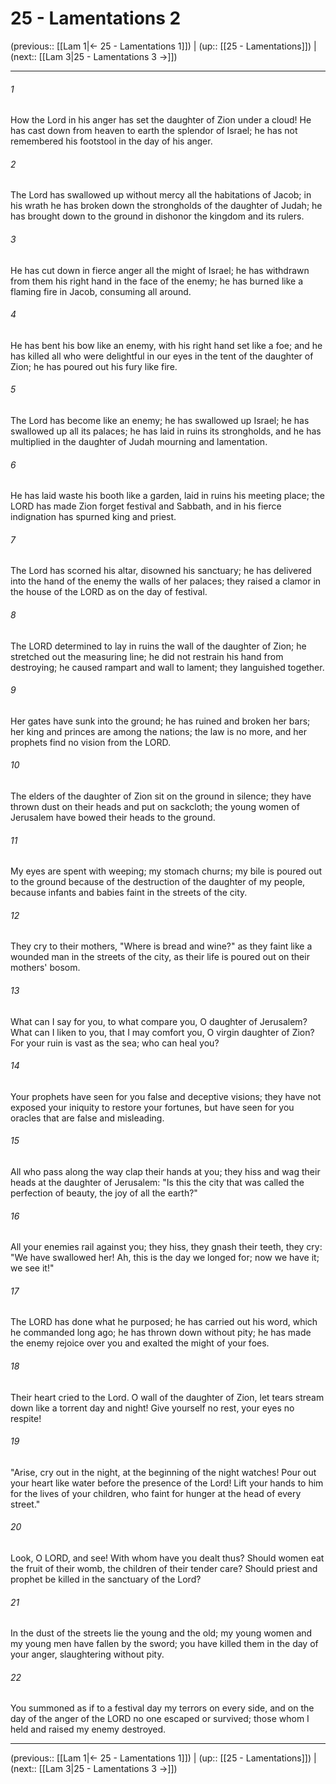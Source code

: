 # 25 - Lamentations 2

(previous:: [[Lam 1|← 25 - Lamentations 1]]) | (up:: [[25 - Lamentations]]) | (next:: [[Lam 3|25 - Lamentations 3 →]])

***


###### 1 
How the Lord in his anger has set the daughter of Zion under a cloud! He has cast down from heaven to earth the splendor of Israel; he has not remembered his footstool in the day of his anger. 

###### 2 
The Lord has swallowed up without mercy all the habitations of Jacob; in his wrath he has broken down the strongholds of the daughter of Judah; he has brought down to the ground in dishonor the kingdom and its rulers. 

###### 3 
He has cut down in fierce anger all the might of Israel; he has withdrawn from them his right hand in the face of the enemy; he has burned like a flaming fire in Jacob, consuming all around. 

###### 4 
He has bent his bow like an enemy, with his right hand set like a foe; and he has killed all who were delightful in our eyes in the tent of the daughter of Zion; he has poured out his fury like fire. 

###### 5 
The Lord has become like an enemy; he has swallowed up Israel; he has swallowed up all its palaces; he has laid in ruins its strongholds, and he has multiplied in the daughter of Judah mourning and lamentation. 

###### 6 
He has laid waste his booth like a garden, laid in ruins his meeting place; the LORD has made Zion forget festival and Sabbath, and in his fierce indignation has spurned king and priest. 

###### 7 
The Lord has scorned his altar, disowned his sanctuary; he has delivered into the hand of the enemy the walls of her palaces; they raised a clamor in the house of the LORD as on the day of festival. 

###### 8 
The LORD determined to lay in ruins the wall of the daughter of Zion; he stretched out the measuring line; he did not restrain his hand from destroying; he caused rampart and wall to lament; they languished together. 

###### 9 
Her gates have sunk into the ground; he has ruined and broken her bars; her king and princes are among the nations; the law is no more, and her prophets find no vision from the LORD. 

###### 10 
The elders of the daughter of Zion sit on the ground in silence; they have thrown dust on their heads and put on sackcloth; the young women of Jerusalem have bowed their heads to the ground. 

###### 11 
My eyes are spent with weeping; my stomach churns; my bile is poured out to the ground because of the destruction of the daughter of my people, because infants and babies faint in the streets of the city. 

###### 12 
They cry to their mothers, "Where is bread and wine?" as they faint like a wounded man in the streets of the city, as their life is poured out on their mothers' bosom. 

###### 13 
What can I say for you, to what compare you, O daughter of Jerusalem? What can I liken to you, that I may comfort you, O virgin daughter of Zion? For your ruin is vast as the sea; who can heal you? 

###### 14 
Your prophets have seen for you false and deceptive visions; they have not exposed your iniquity to restore your fortunes, but have seen for you oracles that are false and misleading. 

###### 15 
All who pass along the way clap their hands at you; they hiss and wag their heads at the daughter of Jerusalem: "Is this the city that was called the perfection of beauty, the joy of all the earth?" 

###### 16 
All your enemies rail against you; they hiss, they gnash their teeth, they cry: "We have swallowed her! Ah, this is the day we longed for; now we have it; we see it!" 

###### 17 
The LORD has done what he purposed; he has carried out his word, which he commanded long ago; he has thrown down without pity; he has made the enemy rejoice over you and exalted the might of your foes. 

###### 18 
Their heart cried to the Lord. O wall of the daughter of Zion, let tears stream down like a torrent day and night! Give yourself no rest, your eyes no respite! 

###### 19 
"Arise, cry out in the night, at the beginning of the night watches! Pour out your heart like water before the presence of the Lord! Lift your hands to him for the lives of your children, who faint for hunger at the head of every street." 

###### 20 
Look, O LORD, and see! With whom have you dealt thus? Should women eat the fruit of their womb, the children of their tender care? Should priest and prophet be killed in the sanctuary of the Lord? 

###### 21 
In the dust of the streets lie the young and the old; my young women and my young men have fallen by the sword; you have killed them in the day of your anger, slaughtering without pity. 

###### 22 
You summoned as if to a festival day my terrors on every side, and on the day of the anger of the LORD no one escaped or survived; those whom I held and raised my enemy destroyed.

***

(previous:: [[Lam 1|← 25 - Lamentations 1]]) | (up:: [[25 - Lamentations]]) | (next:: [[Lam 3|25 - Lamentations 3 →]])
